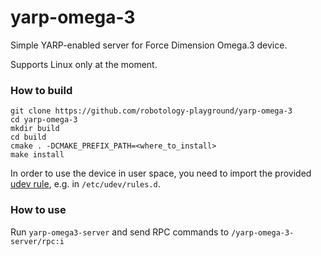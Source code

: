 yarp-omega-3
======================

Simple YARP-enabled server for Force Dimension Omega.3 device.

Supports Linux only at the moment.

### How to build

```
git clone https://github.com/robotology-playground/yarp-omega-3
cd yarp-omega-3
mkdir build
cd build
cmake . -DCMAKE_PREFIX_PATH=<where_to_install>
make install
```

In order to use the device in user space, you need to import the provided [udev rule](config/99-omega3-libusb.rules), e.g. in `/etc/udev/rules.d`.

### How to use

Run `yarp-omega3-server` and send RPC commands to `/yarp-omega-3-server/rpc:i`
